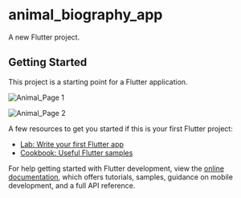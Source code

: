 # animal_biography_app

A new Flutter project.

## Getting Started

This project is a starting point for a Flutter application.

![Animal_Page 1](https://user-images.githubusercontent.com/111697696/200155466-b9bfe063-3816-490f-be08-255f70889fb5.png)


![Animal_Page 2](https://user-images.githubusercontent.com/111697696/200155473-1ecffe75-8f60-4540-8957-8515162db0ad.png)


A few resources to get you started if this is your first Flutter project:

- [Lab: Write your first Flutter app](https://docs.flutter.dev/get-started/codelab)
- [Cookbook: Useful Flutter samples](https://docs.flutter.dev/cookbook)

For help getting started with Flutter development, view the
[online documentation](https://docs.flutter.dev/), which offers tutorials,
samples, guidance on mobile development, and a full API reference.
